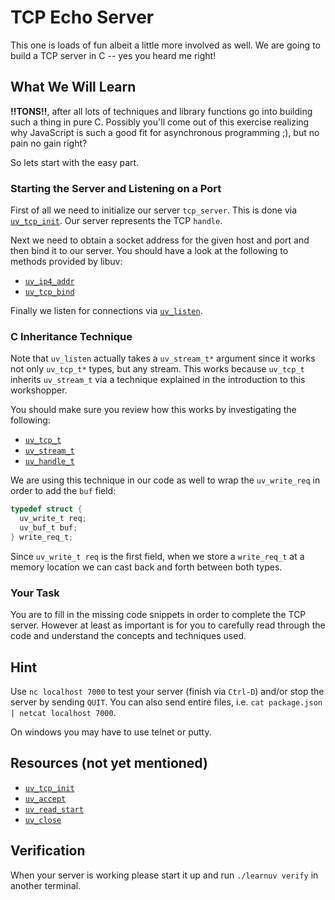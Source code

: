 # TCP Echo Server

This one is loads of fun albeit a little more involved as well.
We are going to build a TCP server in C -- yes you heard me right!

## What We Will Learn

**!!TONS!!**, after all lots of techniques and library functions go into building such a thing in pure C.
Possibly you'll come out of this exercise realizing why JavaScript is such a good fit for asynchronous programming ;),
but no pain no gain right?

So lets start with the easy part.

### Starting the Server and Listening on a Port

First of all we need to initialize our server `tcp_server`. 
This is done via [`uv_tcp_init`](https://github.com/thlorenz/libuv-dox/blob/master/methods.md#uv_tcp_init).
Our server represents the TCP `handle`.

Next we need to obtain a socket address for the given host and port and then bind it to our server.
You should have a look at the following to methods provided by libuv:

- [`uv_ip4_addr`](https://github.com/thlorenz/libuv-dox/blob/master/methods.md#uv_ip4_addr)
- [`uv_tcp_bind`](https://github.com/thlorenz/libuv-dox/blob/master/methods.md#uv_tcp_bind)

Finally we listen for connections via
[`uv_listen`](https://github.com/thlorenz/libuv-dox/blob/master/methods.md#uv_listen).

### C Inheritance Technique

Note that `uv_listen` actually takes a `uv_stream_t*` argument since it works not only `uv_tcp_t*` types, but any
stream.
This works because `uv_tcp_t` inherits `uv_stream_t` via a technique explained in the introduction to this workshopper.

You should make sure you review how this works by investigating the following:

- [`uv_tcp_t`](https://github.com/thlorenz/libuv-dox/blob/master/types.md#uv_tcp_t--uv_stream_t)
- [`uv_stream_t`](https://github.com/thlorenz/libuv-dox/blob/master/types.md#streams)
- [`uv_handle_t`](https://github.com/thlorenz/libuv-dox/blob/master/types.md#uv_handle_t)

We are using this technique in our code as well to wrap the `uv_write_req` in order to add the `buf` field:

```c
typedef struct {
  uv_write_t req;
  uv_buf_t buf;
} write_req_t;
```

Since `uv_write_t req` is the first field, when we store a `write_req_t` at a memory location we can cast back and forth
between both types.

### Your Task

You are to fill in the missing code snippets in order to complete the TCP server. However at least as important is for
you to carefully read through the code and understand the concepts and techniques used.

## Hint

Use `nc localhost 7000` to test your server (finish via `Ctrl-D`) and/or stop the server by sending `QUIT`. 
You can also send entire files, i.e. `cat package.json | netcat localhost 7000`.

On windows you may have to use telnet or putty.

## Resources (not yet mentioned)

- [`uv_tcp_init`](https://github.com/thlorenz/libuv-dox/blob/master/methods.md#uv_tcp_init)
- [`uv_accept`](https://github.com/thlorenz/libuv-dox/blob/master/methods.md#uv_accept)
- [`uv_read_start`](https://github.com/thlorenz/libuv-dox/blob/master/methods.md#uv_read_start)
- [`uv_close`](https://github.com/thlorenz/libuv-dox/blob/master/methods.md#uv_close)

## Verification

When your server is working please start it up and run `./learnuv verify` in another terminal.
